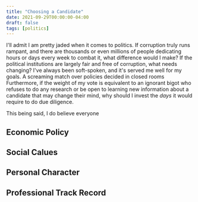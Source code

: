 ```yaml
---
title: "Choosing a Candidate"
date: 2021-09-29T00:00:00-04:00
draft: false
tags: [politics]
---
```


I'll admit I am pretty jaded when it comes to politics. If corruption truly runs rampant, and there are thousands or even millions of people dedicating hours or days every week to combat it, what difference would I make?  If the political institutions are largely fair and free of corruption, what needs changing?  I've always been soft-spoken, and it's served me well for my goals.  A screaming match over policies decided in closed rooms Furthermore, if the weight of my vote is equivalent to an ignorant bigot who refuses to do any research or be open to learning new information about a candidate that may change their mind, why should I invest the _days_ it would require to do due diligence.

This being said, I do believe everyone

## Economic Policy

## Social Calues

## Personal Character

## Professional Track Record

